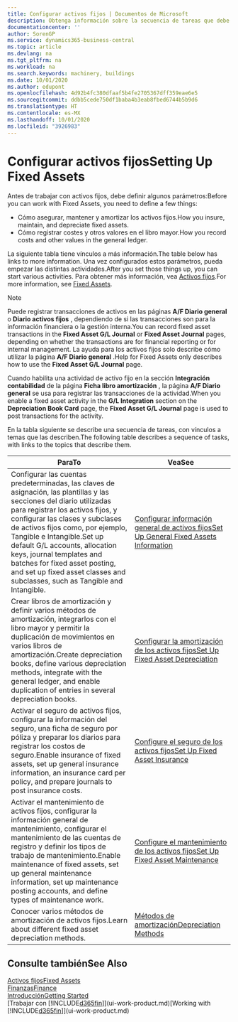 ```yaml
---
title: Configurar activos fijos | Documentos de Microsoft
description: Obtenga información sobre la secuencia de tareas que debe realizar para configurar activos fijos, como maquinaria o edificios.
documentationcenter: ''
author: SorenGP
ms.service: dynamics365-business-central
ms.topic: article
ms.devlang: na
ms.tgt_pltfrm: na
ms.workload: na
ms.search.keywords: machinery, buildings
ms.date: 10/01/2020
ms.author: edupont
ms.openlocfilehash: 4d92b4fc380dfaaf5b4fe2705367dff359eae6e5
ms.sourcegitcommit: ddbb5cede750df1baba4b3eab8fbed6744b5b9d6
ms.translationtype: HT
ms.contentlocale: es-MX
ms.lasthandoff: 10/01/2020
ms.locfileid: "3926983"
---
```

# <a name="setting-up-fixed-assets"></a><span data-ttu-id="bc3bb-103">Configurar activos fijos</span><span class="sxs-lookup"><span data-stu-id="bc3bb-103">Setting Up Fixed Assets</span></span>
<span data-ttu-id="bc3bb-104">Antes de trabajar con activos fijos, debe definir algunos parámetros:</span><span class="sxs-lookup"><span data-stu-id="bc3bb-104">Before you can work with Fixed Assets, you need to define a few things:</span></span>  

* <span data-ttu-id="bc3bb-105">Cómo asegurar, mantener y amortizar los activos fijos.</span><span class="sxs-lookup"><span data-stu-id="bc3bb-105">How you insure, maintain, and depreciate fixed assets.</span></span>  
* <span data-ttu-id="bc3bb-106">Cómo registrar costes y otros valores en el libro mayor.</span><span class="sxs-lookup"><span data-stu-id="bc3bb-106">How you record costs and other values in the general ledger.</span></span>  

<span data-ttu-id="bc3bb-107">La siguiente tabla tiene vínculos a más información.</span><span class="sxs-lookup"><span data-stu-id="bc3bb-107">The table below has links to more information.</span></span> <span data-ttu-id="bc3bb-108">Una vez configurados estos parámetros, pueda empezar las distintas actividades.</span><span class="sxs-lookup"><span data-stu-id="bc3bb-108">After you set those things up, you can start various activities.</span></span> <span data-ttu-id="bc3bb-109">Para obtener más información, vea [Activos fijos](fa-manage.md).</span><span class="sxs-lookup"><span data-stu-id="bc3bb-109">For more information, see [Fixed Assets](fa-manage.md).</span></span>  

> [!NOTE]  
>   <span data-ttu-id="bc3bb-110">Puede registrar transacciones de activos en las páginas **A/F Diario general** o **Diario activos fijos** , dependiendo de si las transacciones son para la información financiera o la gestión interna.</span><span class="sxs-lookup"><span data-stu-id="bc3bb-110">You can record fixed asset transactions in the **Fixed Asset G/L Journal** or **Fixed Asset Journal** pages, depending on whether the transactions are for financial reporting or for internal management.</span></span> <span data-ttu-id="bc3bb-111">La ayuda para los activos fijos solo describe cómo utilizar la página **A/F Diario general** .</span><span class="sxs-lookup"><span data-stu-id="bc3bb-111">Help for Fixed Assets only describes how to use the **Fixed Asset G/L Journal** page.</span></span>  

<span data-ttu-id="bc3bb-112">Cuando habilita una actividad de activo fijo en la sección **Integración contabilidad** de la página **Ficha libro amortización** , la página **A/F Diario general** se usa para registrar las transacciones de la actividad.</span><span class="sxs-lookup"><span data-stu-id="bc3bb-112">When you enable a fixed asset activity in the **G/L Integration** section on the **Depreciation Book Card** page, the **Fixed Asset G/L Journal** page is used to post transactions for the activity.</span></span>

<span data-ttu-id="bc3bb-113">En la tabla siguiente se describe una secuencia de tareas, con vínculos a temas que las describen.</span><span class="sxs-lookup"><span data-stu-id="bc3bb-113">The following table describes a sequence of tasks, with links to the topics that describe them.</span></span>  

| <span data-ttu-id="bc3bb-114">Para</span><span class="sxs-lookup"><span data-stu-id="bc3bb-114">To</span></span> | <span data-ttu-id="bc3bb-115">Vea</span><span class="sxs-lookup"><span data-stu-id="bc3bb-115">See</span></span> |
| --- | --- |
| <span data-ttu-id="bc3bb-116">Configurar las cuentas predeterminadas, las claves de asignación, las plantillas y las secciones del diario utilizadas para registrar los activos fijos, y configurar las clases y subclases de activos fijos como, por ejemplo, Tangible e Intangible.</span><span class="sxs-lookup"><span data-stu-id="bc3bb-116">Set up default G/L accounts, allocation keys, journal templates and batches for fixed asset posting, and set up fixed asset classes and subclasses, such as Tangible and Intangible.</span></span> |[<span data-ttu-id="bc3bb-117">Configurar información general de activos fijos</span><span class="sxs-lookup"><span data-stu-id="bc3bb-117">Set Up General Fixed Assets Information</span></span>](fa-how-setup-general.md) |
| <span data-ttu-id="bc3bb-118">Crear libros de amortización y definir varios métodos de amortización, integrarlos con el libro mayor y permitir la duplicación de movimientos en varios libros de amortización.</span><span class="sxs-lookup"><span data-stu-id="bc3bb-118">Create depreciation books, define various depreciation methods, integrate with the general ledger, and enable duplication of entries in several depreciation books.</span></span> |[<span data-ttu-id="bc3bb-119">Configurar la amortización de los activos fijos</span><span class="sxs-lookup"><span data-stu-id="bc3bb-119">Set Up Fixed Asset Depreciation</span></span>](fa-how-setup-depreciation.md) |
| <span data-ttu-id="bc3bb-120">Activar el seguro de activos fijos, configurar la información del seguro, una ficha de seguro por póliza y preparar los diarios para registrar los costos de seguro.</span><span class="sxs-lookup"><span data-stu-id="bc3bb-120">Enable insurance of fixed assets, set up general insurance information, an insurance card per policy, and prepare journals to post insurance costs.</span></span> |[<span data-ttu-id="bc3bb-121">Configure el seguro de los activos fijos</span><span class="sxs-lookup"><span data-stu-id="bc3bb-121">Set Up Fixed Asset Insurance</span></span>](fa-how-setup-insurance.md) |
| <span data-ttu-id="bc3bb-122">Activar el mantenimiento de activos fijos, configurar la información general de mantenimiento, configurar el mantenimiento de las cuentas de registro y definir los tipos de trabajo de mantenimiento.</span><span class="sxs-lookup"><span data-stu-id="bc3bb-122">Enable maintenance of fixed assets, set up general maintenance information, set up maintenance posting accounts, and define types of maintenance work.</span></span> |[<span data-ttu-id="bc3bb-123">Configure el mantenimiento de los activos fijos</span><span class="sxs-lookup"><span data-stu-id="bc3bb-123">Set Up Fixed Asset Maintenance</span></span>](fa-how-setup-maintenance.md) |
| <span data-ttu-id="bc3bb-124">Conocer varios métodos de amortización de activos fijos.</span><span class="sxs-lookup"><span data-stu-id="bc3bb-124">Learn about different fixed asset depreciation methods.</span></span> |[<span data-ttu-id="bc3bb-125">Métodos de amortización</span><span class="sxs-lookup"><span data-stu-id="bc3bb-125">Depreciation Methods</span></span>](fa-depreciation-methods.md) |

## <a name="see-also"></a><span data-ttu-id="bc3bb-126">Consulte también</span><span class="sxs-lookup"><span data-stu-id="bc3bb-126">See Also</span></span>
[<span data-ttu-id="bc3bb-127">Activos fijos</span><span class="sxs-lookup"><span data-stu-id="bc3bb-127">Fixed Assets</span></span>](fa-manage.md)  
[<span data-ttu-id="bc3bb-128">Finanzas</span><span class="sxs-lookup"><span data-stu-id="bc3bb-128">Finance</span></span>](finance.md)  
[<span data-ttu-id="bc3bb-129">Introducción</span><span class="sxs-lookup"><span data-stu-id="bc3bb-129">Getting Started</span></span>](product-get-started.md)  
<span data-ttu-id="bc3bb-130">[Trabajar con [!INCLUDE[d365fin](includes/d365fin_md.md)]](ui-work-product.md)</span><span class="sxs-lookup"><span data-stu-id="bc3bb-130">[Working with [!INCLUDE[d365fin](includes/d365fin_md.md)]](ui-work-product.md)</span></span>
